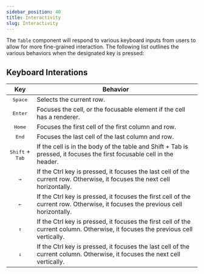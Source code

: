 ```yaml
---
sidebar_position: 40
title: Interactivity
slug: Interactivity
---
```


The `Table` component will respond to various keyboard inputs from users to allow for more fine-grained interaction. The following list outlines the various behaviors when the designated key is pressed:


## Keyboard Interations

|Key|Behavior|
|:-:|-|
|<kbd>Space</kbd>|Selects the current row.|
|<kbd>Enter</kbd>|Focuses the cell, or the focusable element if the cell has a renderer.|
|<kbd>Home</kbd>|Focuses the first cell of the first column and row.|
|<kbd>End</kbd>|Focuses the last cell of the last column and row.|
|<kbd>Shift</kbd> + <kbd>Tab</kbd>|If the cell is in the body of the table and Shift + Tab is pressed, it focuses the first focusable cell in the header.|
|<kbd>&#8594;</kbd>|If the Ctrl key is pressed, it focuses the last cell of the current row. Otherwise, it focuses the next cell horizontally.|
|<kbd>&#8592;</kbd>|If the Ctrl key is pressed, it focuses the first cell of the current row. Otherwise, it focuses the previous cell horizontally.|
|<kbd>&#8593;</kbd>|If the Ctrl key is pressed, it focuses the first cell of the current column. Otherwise, it focuses the previous cell vertically.|
|<kbd>&#8595;</kbd>|If the Ctrl key is pressed, it focuses the last cell of the current column. Otherwise, it focuses the next cell vertically.|